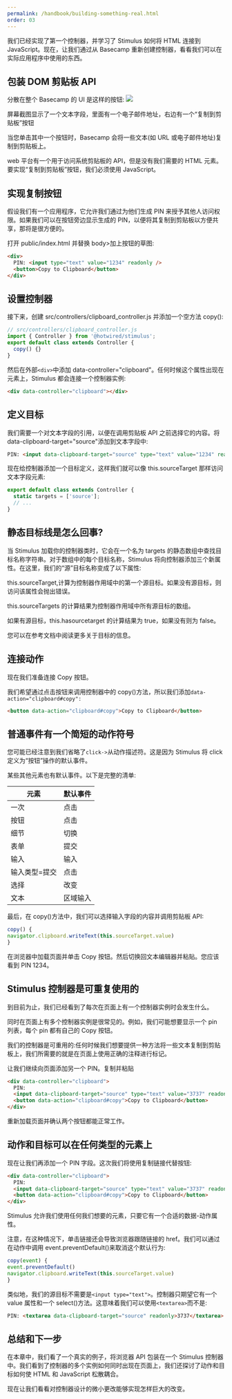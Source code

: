 ```yaml
---
permalink: /handbook/building-something-real.html
order: 03
---
```


我们已经实现了第一个控制器，并学习了 Stimulus 如何将 HTML 连接到 JavaScript。现在，让我们通过从 Basecamp 重新创建控制器，看看我们可以在实际应用程序中使用的东西。

## 包装 DOM 剪贴板 API

分散在整个 Basecamp 的 UI 是这样的按钮: ![](https://calmkin-blog-markdown-note.oss-cn-hangzhou.aliyuncs.com/Typora/imgs202310101501109.jpg#alt=IMG_256)

屏幕截图显示了一个文本字段，里面有一个电子邮件地址，右边有一个“复制到剪贴板”按钮

当您单击其中一个按钮时，Basecamp 会将一些文本(如 URL 或电子邮件地址)复制到剪贴板上。

web 平台有一个用于访问系统剪贴板的 API，但是没有我们需要的 HTML 元素。要实现“复制到剪贴板”按钮，我们必须使用 JavaScript。

## 实现复制按钮

假设我们有一个应用程序，它允许我们通过为他们生成 PIN 来授予其他人访问权限。如果我们可以在按钮旁边显示生成的 PIN，以便将其复制到剪贴板以方便共享，那将是很方便的。

打开 public/index.html 并替换 body>加上按钮的草图:

```html
<div>
  PIN: <input type="text" value="1234" readonly />
  <button>Copy to Clipboard</button>
</div>
```

## 设置控制器

接下来，创建 src/controllers/clipboard_controller.js 并添加一个空方法 copy():

```javascript
// src/controllers/clipboard_controller.js
import { Controller } from '@hotwired/stimulus';
export default class extends Controller {
  copy() {}
}
```

然后在外部`<div>`中添加 data-controller="clipboard"。任何时候这个属性出现在元素上，Stimulus 都会连接一个控制器实例:

```html
<div data-controller="clipboard"></div>
```

## 定义目标

我们需要一个对文本字段的引用，以便在调用剪贴板 API 之前选择它的内容。将 data-clipboard-target="source"添加到文本字段中:

```html
PIN: <input data-clipboard-target="source" type="text" value="1234" readonly />
```

现在给控制器添加一个目标定义，这样我们就可以像 this.sourceTarget 那样访问文本字段元素:

```javascript
export default class extends Controller {
  static targets = ['source'];
  // ...
}
```

## 静态目标线是怎么回事?

当 Stimulus 加载你的控制器类时，它会在一个名为 targets 的静态数组中查找目标名称字符串。对于数组中的每个目标名称，Stimulus 将向控制器添加三个新属性。在这里，我们的“源”目标名称变成了以下属性:

this.sourceTarget,计算为控制器作用域中的第一个源目标。如果没有源目标，则访问该属性会抛出错误。

this.sourceTargets 的计算结果为控制器作用域中所有源目标的数组。

如果有源目标，this.hasourcetarget 的计算结果为 true，如果没有则为 false。

您可以在参考文档中阅读更多关于目标的信息。

## 连接动作

现在我们准备连接 Copy 按钮。

我们希望通过点击按钮来调用控制器中的 copy()方法，所以我们添加`data-action="clipboard#copy":`

```html
<button data-action="clipboard#copy">Copy to Clipboard</button>
```

## 普通事件有一个简短的动作符号

您可能已经注意到我们省略了`click->`从动作描述符。这是因为 Stimulus 将 click 定义为“按钮”操作的默认事件。

某些其他元素也有默认事件。以下是完整的清单:

| 元素          | 默认事件 |
| ------------- | -------- |
| 一次          | 点击     |
| 按钮          | 点击     |
| 细节          | 切换     |
| 表单          | 提交     |
| 输入          | 输入     |
| 输入类型=提交 | 点击     |
| 选择          | 改变     |
| 文本          | 区域输入 |

最后，在 copy()方法中，我们可以选择输入字段的内容并调用剪贴板 API:

```javascript
copy() {
navigator.clipboard.writeText(this.sourceTarget.value)
}
```

在浏览器中加载页面并单击 Copy 按钮。然后切换回文本编辑器并粘贴。您应该看到 PIN 1234。

## Stimulus 控制器是可重复使用的

到目前为止，我们已经看到了每次在页面上有一个控制器实例时会发生什么。

同时在页面上有多个控制器实例是很常见的。例如，我们可能想要显示一个 pin 列表，每个 pin 都有自己的 Copy 按钮。

我们的控制器是可重用的:任何时候我们想要提供一种方法将一些文本复制到剪贴板上，我们所需要的就是在页面上使用正确的注释进行标记。

让我们继续向页面添加另一个 PIN。复制并粘贴

```html
<div data-controller="clipboard">
  PIN:
  <input data-clipboard-target="source" type="text" value="3737" readonly />
  <button data-action="clipboard#copy">Copy to Clipboard</button>
</div>
```

重新加载页面并确认两个按钮都能正常工作。

## 动作和目标可以在任何类型的元素上

现在让我们再添加一个 PIN 字段。这次我们将使用复制链接代替按钮:

```html
<div data-controller="clipboard">
  PIN:
  <input data-clipboard-target="source" type="text" value="3737" readonly />
  <button data-action="clipboard#copy">Copy to Clipboard</button>
</div>
```

Stimulus 允许我们使用任何我们想要的元素，只要它有一个合适的数据-动作属性。

注意，在这种情况下，单击链接还会导致浏览器跟随链接的 href。我们可以通过在动作中调用 event.preventDefault()来取消这个默认行为:

```javascript
copy(event) {
event.preventDefault()
navigator.clipboard.writeText(this.sourceTarget.value)
}
```

类似地，我们的源目标不需要是`<input type="text">`。控制器只期望它有一个 value 属性和一个 select()方法。这意味着我们可以使用`<textarea>`而不是:

```html
PIN: <textarea data-clipboard-target="source" readonly>3737</textarea>
```

## 总结和下一步

在本章中，我们看了一个真实的例子，将浏览器 API 包装在一个 Stimulus 控制器中。我们看到了控制器的多个实例如何同时出现在页面上，我们还探讨了动作和目标如何使 HTML 和 JavaScript 松散耦合。

现在让我们看看对控制器设计的微小更改能够实现怎样巨大的改变。
